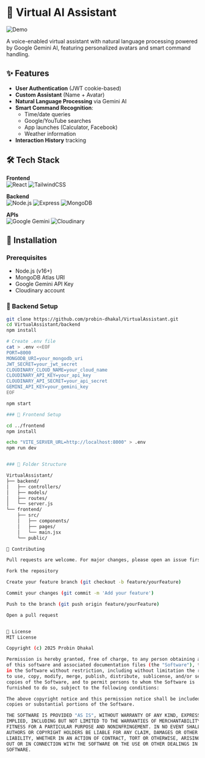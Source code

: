 # 🤖 Virtual AI Assistant

![Demo](https://github.com/user-attachments/assets/9fdf48eb-da72-413f-b355-0c36e626c97b)

A voice-enabled virtual assistant with natural language processing powered by Google Gemini AI, featuring personalized avatars and smart command handling.

## ✨ Features
- **User Authentication** (JWT cookie-based)
- **Custom Assistant** (Name + Avatar)
- **Natural Language Processing** via Gemini AI
- **Smart Command Recognition**:
  - Time/date queries
  - Google/YouTube searches
  - App launches (Calculator, Facebook)
  - Weather information
- **Interaction History** tracking

## 🛠 Tech Stack

**Frontend**  
![React](https://img.shields.io/badge/React-20232A?style=flat&logo=react) 
![TailwindCSS](https://img.shields.io/badge/Tailwind_CSS-38B2AC?style=flat&logo=tailwind-css)

**Backend**  
![Node.js](https://img.shields.io/badge/Node.js-43853D?style=flat&logo=node.js) 
![Express](https://img.shields.io/badge/Express-000000?style=flat&logo=express) 
![MongoDB](https://img.shields.io/badge/MongoDB-4EA94B?style=flat&logo=mongodb)

**APIs**  
![Google Gemini](https://img.shields.io/badge/Google_Gemini-4285F4?style=flat&logo=google) 
![Cloudinary](https://img.shields.io/badge/Cloudinary-3448C5?style=flat&logo=cloudinary)

## 🚀 Installation

### Prerequisites
- Node.js (v16+)
- MongoDB Atlas URI
- Google Gemini API Key
- Cloudinary account

### 🔧 Backend Setup
```bash
git clone https://github.com/probin-dhakal/VirtualAssistant.git
cd VirtualAssistant/backend
npm install

# Create .env file
cat > .env <<EOF
PORT=8000
MONGODB_URI=your_mongodb_uri
JWT_SECRET=your_jwt_secret
CLOUDINARY_CLOUD_NAME=your_cloud_name
CLOUDINARY_API_KEY=your_api_key
CLOUDINARY_API_SECRET=your_api_secret
GEMINI_API_KEY=your_gemini_key
EOF

npm start

### 🔧 Frontend Setup

cd ../frontend
npm install

echo "VITE_SERVER_URL=http://localhost:8000" > .env
npm run dev


### 🔧 Folder Structure

VirtualAssistant/
├── backend/
│   ├── controllers/
│   ├── models/
│   ├── routes/
│   └── server.js
└── frontend/
    ├── src/
    │   ├── components/
    │   ├── pages/
    │   └── main.jsx
    └── public/

🤝 Contributing

Pull requests are welcome. For major changes, please open an issue first to discuss what you would like to change.

Fork the repository

Create your feature branch (git checkout -b feature/yourFeature)

Commit your changes (git commit -m 'Add your feature')

Push to the branch (git push origin feature/yourFeature)

Open a pull request


📜 License
MIT License

Copyright (c) 2025 Probin Dhakal

Permission is hereby granted, free of charge, to any person obtaining a copy
of this software and associated documentation files (the "Software"), to deal
in the Software without restriction, including without limitation the rights
to use, copy, modify, merge, publish, distribute, sublicense, and/or sell
copies of the Software, and to permit persons to whom the Software is
furnished to do so, subject to the following conditions:

The above copyright notice and this permission notice shall be included in all
copies or substantial portions of the Software.

THE SOFTWARE IS PROVIDED "AS IS", WITHOUT WARRANTY OF ANY KIND, EXPRESS OR
IMPLIED, INCLUDING BUT NOT LIMITED TO THE WARRANTIES OF MERCHANTABILITY,
FITNESS FOR A PARTICULAR PURPOSE AND NONINFRINGEMENT. IN NO EVENT SHALL THE
AUTHORS OR COPYRIGHT HOLDERS BE LIABLE FOR ANY CLAIM, DAMAGES OR OTHER
LIABILITY, WHETHER IN AN ACTION OF CONTRACT, TORT OR OTHERWISE, ARISING FROM,
OUT OR IN CONNECTION WITH THE SOFTWARE OR THE USE OR OTHER DEALINGS IN THE
SOFTWARE.

